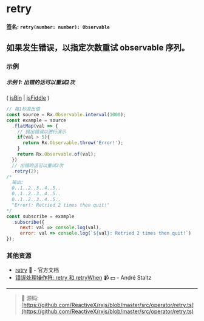 # retry

#### 签名: `retry(number: number): Observable`

## 如果发生错误，以指定次数重试 observable 序列。

### 示例

##### 示例 1: 出错的话可以重试2次

( [jsBin](http://jsbin.com/yovacuxuqa/1/edit?js,console) | [jsFiddle](https://jsfiddle.net/btroncone/hg7z16bo/) )

```js
// 每1秒发出值
const source = Rx.Observable.interval(1000);
const example = source
  .flatMap(val => {
    // 抛出错误以进行演示
    if(val > 5){
      return Rx.Observable.throw('Error!');
    }
    return Rx.Observable.of(val);
  })
  // 出错的话可以重试2次
  .retry(2);
/*
  输出: 
  0..1..2..3..4..5..
  0..1..2..3..4..5..
  0..1..2..3..4..5..
  "Error!: Retried 2 times then quit!"
*/
const subscribe = example
  .subscribe({
     next: val => console.log(val),
     error: val => console.log(`${val}: Retried 2 times then quit!`)
});
```


### 其他资源

* [retry](http://cn.rx.js.org/class/es6/Observable.js~Observable.html#instance-method-retry) :newspaper: - 官方文档
* [错误处理操作符: retry 和 retryWhen](https://egghead.io/lessons/rxjs-error-handling-operator-retry-and-retrywhen?course=rxjs-beyond-the-basics-operators-in-depth) :video_camera: :dollar: - André Staltz

---
> :file_folder: 源码:  [https://github.com/ReactiveX/rxjs/blob/master/src/operator/retry.ts](https://github.com/ReactiveX/rxjs/blob/master/src/operator/retry.ts)

